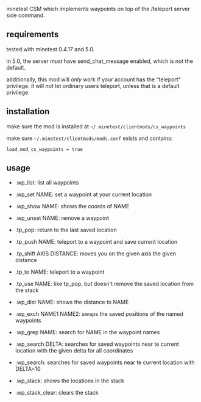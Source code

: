 minetest CSM which implements waypoints on top of the /teleport server side command.

requirements
------------

tested with minetest 0.4.17 and 5.0.

in 5.0, the server *must* have send_chat_message enabled, which is not the default.

additionally, this mod will *only* work if your account has the "teleport" privilege.
it will *not* let ordinary users teleport, unless that is a default privilege.

installation
------------

make sure the mod is installed at `~/.minetest/clientmods/cs_waypoints`

make sure `~/.minetest/clientmods/mods.conf` exists and contains:

```
load_mod_cs_waypoints = true
```

usage
-----

* .wp_list: list all waypoints
* .wp_set NAME: set a waypoint at your current location
* .wp_show NAME: shows the coords of NAME
* .wp_unset NAME: remove a waypoint

* .tp_pop: return to the last saved location
* .tp_push NAME: teleport to a waypoint and save current location
* .tp_shift AXIS DISTANCE: moves you on the given axis the given distance
* .tp_to NAME: teleport to a waypoint
* .tp_use NAME: like tp_pop, but doesn't remove the saved location from the stack


* .wp_dist NAME: shows the distance to NAME
* .wp_exch NAME1 NAME2: swaps the saved positions of the named waypoints
* .wp_grep NAME:  search for NAME in the waypoint names
* .wp_search DELTA: searches for saved waypoints near te current location with the given delta for all coordinates
* .wp_search: searches for saved waypoints near te current location with DELTA=10
* .wp_stack: shows the locations in the stack
* .wp_stack_clear: clears the stack
